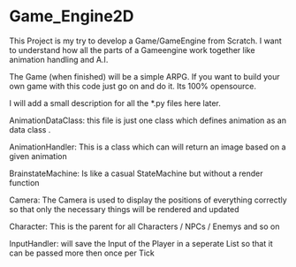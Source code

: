 # Game_Engine2D 

This Project is my try to develop a Game/GameEngine from Scratch.
I want to understand how all the parts of a Gameengine work together like
animation handling and A.I.

The Game (when finished) will be a simple ARPG.
If you want to build your own game with this code just go on and do it. Its 100% opensource.

I will add a small description for all the *.py files here later.

AnimationDataClass:
  this file is just one class which defines animation as an data class . 
  
AnimationHandler:
  This is a class which can will return an image based on a given animation
  
BrainstateMachine:
  Is like a casual StateMachine but without a render function
  
Camera:
  The Camera is used to display the positions of everything correctly so that only
  the necessary things will be rendered and updated
  
Character:
  This is the parent for all Characters / NPCs / Enemys and so on
  
InputHandler:
  will save the Input of the Player in a seperate List so that it can be passed more then once
  per Tick
  
